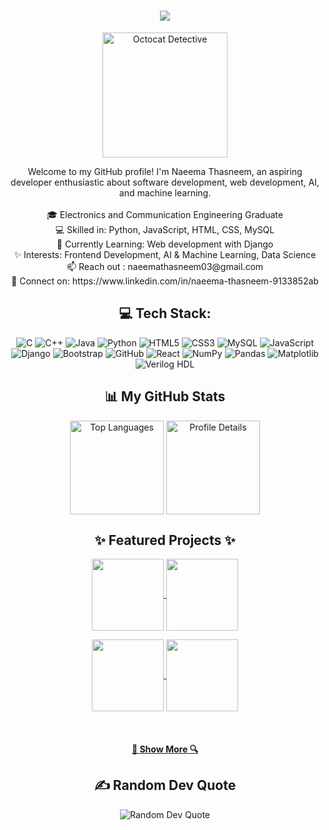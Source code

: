 
<h1 align="center">
  <a href="https://git.io/typing-svg">
    <img src="https://readme-typing-svg.herokuapp.com/?lines=Hi+there!+👋;I'm+Naeema+Thasneem;A+Passionate+Developer&center=true&size=30">
  </a>
</h1>

<p align="center">
  <img src="https://wallpapers.com/images/hd/git-hub-logo-octocat-z003mr14kqdw9kne-2.jpg" width="200px" alt="Octocat Detective">
</p>



<p align="center">
  Welcome to my GitHub profile! I'm Naeema Thasneem, an aspiring developer enthusiastic about software development, web development, AI, and machine learning.
  <br><br>
  🎓 Electronics and Communication Engineering Graduate
  <br>
  💻 Skilled in: Python, JavaScript, HTML, CSS, MySQL
  <br>
  🌱 Currently Learning: Web development with Django 
  <br>
  ✨ Interests: Frontend Development, AI & Machine Learning, Data Science
  <br>
  📫 Reach out : naeemathasneem03@gmail.com
  <br>
  🔗 Connect on: https://www.linkedin.com/in/naeema-thasneem-9133852ab
</p>


<h2 align="center">💻 Tech Stack:</h2>
<p align="center">
  <img src="https://img.shields.io/badge/c-%2300599C.svg?style=for-the-badge&logo=c&logoColor=white" alt="C" />
  <img src="https://img.shields.io/badge/c++-%2300599C.svg?style=for-the-badge&logo=c%2B%2B&logoColor=white" alt="C++" />
  <img src="https://img.shields.io/badge/java-%23ED8B00.svg?style=for-the-badge&logo=openjdk&logoColor=white" alt="Java" />
  <img src="https://img.shields.io/badge/python-3670A0?style=for-the-badge&logo=python&logoColor=ffdd54" alt="Python" />
  <img src="https://img.shields.io/badge/html5-%23E34F26.svg?style=for-the-badge&logo=html5&logoColor=white" alt="HTML5" />
  <img src="https://img.shields.io/badge/css3-%231572B6.svg?style=for-the-badge&logo=css3&logoColor=white" alt="CSS3" />
  <img src="https://img.shields.io/badge/mysql-%2300f.svg?style=for-the-badge&logo=mysql&logoColor=white" alt="MySQL" />
  <img src="https://img.shields.io/badge/javascript-%23323330.svg?style=for-the-badge&logo=javascript&logoColor=%23F7DF1E" alt="JavaScript" />
  <img src="https://img.shields.io/badge/django-%23092E20.svg?style=for-the-badge&logo=django&logoColor=white" alt="Django" />
  <img src="https://img.shields.io/badge/Bootstrap-%238C8C8C.svg?style=for-the-badge&logo=bootstrap&logoColor=white" alt="Bootstrap" />
  <img src="https://img.shields.io/badge/github-%23121011.svg?style=for-the-badge&logo=github&logoColor=white" alt="GitHub" />
  <img src="https://img.shields.io/badge/react-%2320232a.svg?style=for-the-badge&logo=react&logoColor=%2361DAFB" alt="React" />
<img src="https://img.shields.io/badge/numpy-%23013243.svg?style=for-the-badge&logo=numpy&logoColor=white" alt="NumPy" />
<img src="https://img.shields.io/badge/pandas-%23150458.svg?style=for-the-badge&logo=pandas&logoColor=white" alt="Pandas" />
<img src="https://img.shields.io/badge/matplotlib-%233478AB.svg?style=for-the-badge&logo=matplotlib&logoColor=white" alt="Matplotlib" />
    <img src="https://img.shields.io/badge/Verilog-%23000000.svg?style=for-the-badge&logo=verilog&logoColor=white" alt="Verilog HDL" />

</p>


<h2 align="center">📊 My GitHub Stats</h2>
<p align="center">
  <img align="center" height="150" src="https://github-readme-stats.vercel.app/api/top-langs/?username=Nthasneem03&layout=compact&theme=radical&border_color=61dafb&hide_border=true" alt="Top Languages" />
  <img align="center" height="150" src="https://github-profile-summary-cards.vercel.app/api/cards/profile-details?username=Nthasneem03&theme=radical" alt="Profile Details" />
  
</p>

<h2 align="center">✨ Featured Projects ✨</h2>
<p align="center">
  <a href="https://github.com/Nthasneem03/LuckyDice" title="LuckyDice Project">
    <img align="center" height="115" src="https://github-readme-stats.vercel.app/api/pin/?username=Nthasneem03&repo=CreativeHorizons&theme=radical&border_color=61dafb&border_radius=10">
  </a>
  <a href="https://github.com/Nthasneem03/Alpha_Patterns-cpp" title="Alpha Patterns in C++">
    <img align="center" height="115" src="https://github-readme-stats.vercel.app/api/pin/?username=Nthasneem03&repo=DrumKit&theme=radical&border_color=61dafb&border_radius=10">
  </a>
  
</p>
<p align='center'>
  <a href="https://github.com/Nthasneem03/WatchShop" title="Watch Shop">
    <img align="center" height="115" src="https://github-readme-stats.vercel.app/api/pin/?username=Nthasneem03&repo=WatchShop&theme=radical&border_color=61dafb&border_radius=10">
  </a>
  <a href="https://github.com/Nthasneem03/SmartBank" title="Smart Bank">
    <img align="center" height="115" src="https://github-readme-stats.vercel.app/api/pin/?username=Nthasneem03&repo=SmartBank&theme=radical&border_color=61dafb&border_radius=10">
  </a>
</p>
<br>

<h4 align="center">
  <a href="https://github.com/Nthasneem03?tab=repositories" title="Show Repositories">🔎 Show More 🔍</a>
</h4>

<h2 align="center">✍️ Random Dev Quote</h2>
<p align="center">
  <img src="https://quotes-github-readme.vercel.app/api?type=horizontal&theme=radical" alt="Random Dev Quote" />
</p>
